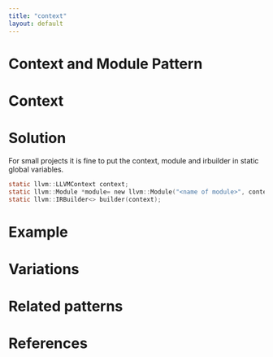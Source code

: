 ```yaml
---
title: "context"
layout: default
---
```

# Context and Module Pattern
# Context
# Solution
For small projects it is fine to put the context, module and irbuilder in static global variables.
```c
static llvm::LLVMContext context;
static llvm::Module *module= new llvm::Module("<name of module>", context);
static llvm::IRBuilder<> builder(context);
```
# Example
# Variations
# Related patterns
# References